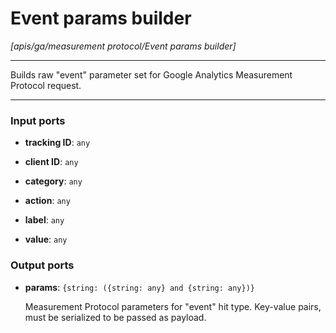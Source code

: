 # Event params builder

_[apis/ga/measurement protocol/Event params builder]_

---

Builds raw "event" parameter set for Google Analytics Measurement Protocol request.  

---

### Input ports

* __tracking ID__: ` any `


* __client ID__: ` any `


* __category__: ` any `


* __action__: ` any `


* __label__: ` any `


* __value__: ` any `

### Output ports

* __params__: ` {string: ({string: any} and {string: any})} `


    Measurement Protocol parameters for "event" hit type. Key-value pairs, must be serialized to be passed as payload.  

